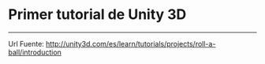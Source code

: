 # Primer tutorial de Unity 3D

---

Url Fuente: http://unity3d.com/es/learn/tutorials/projects/roll-a-ball/introduction
